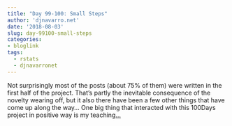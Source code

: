 ```yaml
---
title: "Day 99-100: Small Steps"
author: 'djnavarro.net'
date: '2018-08-03'
slug: day-99100-small-steps
categories:
- bloglink
tags:
  - rstats
  - djnavarronet
---
```


Not surprisingly most of the posts (about 75% of them) were written in the first half of the project. That’s partly the inevitable consequence of the novelty wearing off, but it also there have been a few other things that have come up along the way… One big thing that interacted with this 100Days project in positive way is my teaching[... <i class="fas fa-external-link-alt"></i>](https://djnavarro.net/post/2018-08-03-small-steps/)

